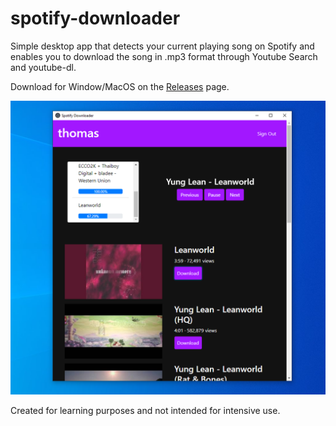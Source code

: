 # spotify-downloader

Simple desktop app that detects your current playing song on Spotify and enables you to download the song in .mp3 format through Youtube Search and youtube-dl. 

Download for Window/MacOS on the [Releases](https://github.com/t-nguy/spotify-downloader/releases/tag/v0.1) page.

![App Screenshot](screenshot.PNG)

Created for learning purposes and not intended for intensive use.
